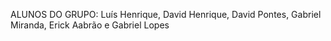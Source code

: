 ALUNOS DO GRUPO: Luís Henrique, David Henrique, David Pontes, Gabriel Miranda, Erick Aabrão e Gabriel Lopes
